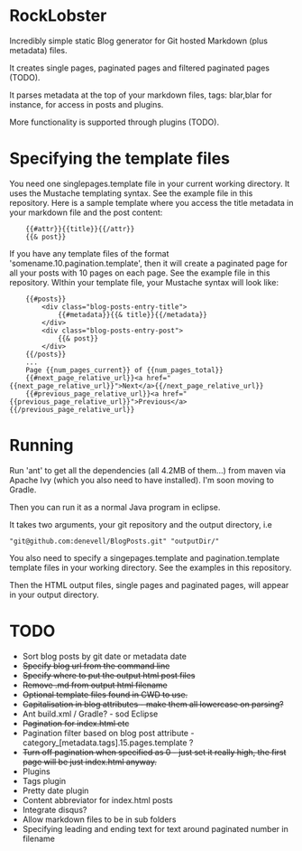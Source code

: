 RockLobster
===========

Incredibly simple static Blog generator for Git hosted Markdown (plus metadata) files. 

It creates single pages, paginated pages and filtered paginated pages (TODO).

It parses metadata at the top of your markdown files, tags: blar,blar for instance, for access in posts and plugins.

More functionality is supported through plugins (TODO).

Specifying the template files
=============================

You need one singlepages.template file in your current working directory. It uses the Mustache templating syntax. See the example file in this repository. Here is a sample template where you access the title metadata in your markdown file and the post content:

        {{#attr}}{{title}}{{/attr}}
        {{& post}}
            
If you have any template files of the format 'somename.10.pagination.template', then it will create a paginated page for all your posts with 10 pages on each page. See the example file in this repository. WIthin your template file, your Mustache syntax will look like:

        {{#posts}}
        	<div class="blog-posts-entry-title">
        		{{#metadata}}{{& title}}{{/metadata}}
        	</div>
        	<div class="blog-posts-entry-post">
        		{{& post}}
        	</div>
        {{/posts}}
        ...
        Page {{num_pages_current}} of {{num_pages_total}}
        {{#next_page_relative_url}}<a href="{{next_page_relative_url}}">Next</a>{{/next_page_relative_url}} 
        {{#previous_page_relative_url}}<a href="{{previous_page_relative_url}}">Previous</a>{{/previous_page_relative_url}}

Running
========

Run 'ant' to get all the dependencies (all 4.2MB of them...) from maven via Apache Ivy (which you also need to have installed). I'm soon moving to Gradle.

Then you can run it as a normal Java program in eclipse. 

It takes two arguments, your git repository and the output directory, i.e

    "git@github.com:denevell/BlogPosts.git" "outputDir/"
    
You also need to specify a singepages.template and pagination.template template files in your working directory. See the examples in this repository.

Then the HTML output files, single pages and paginated pages, will appear in your output directory.

TODO
====
* Sort blog posts by git date or metadata date
* ~~Specify blog url from the command line~~
* ~~Specify where to put the output html post files~~
* ~~Remove .md from output html filename~~
* ~~Optional template files found in CWD to use.~~
* ~~Capitalisation in blog attributes - make them all lowercase on parsing?~~
* Ant build.xml / Gradle? - sod Eclipse
* ~~Pagination for index.html etc~~
* Pagination filter based on blog post attribute - category_[metadata.tags].15.pages.template ?
* ~~Turn off pagination when specified as 0 - just set it really high, the first page will be just index.html anyway.~~
* Plugins 
 * Tags plugin
 * Pretty date plugin 
 * Content abbreviator for index.html posts
* Integrate disqus?
* Allow markdown files to be in sub folders
* Specifying leading and ending text for text around paginated number in filename
